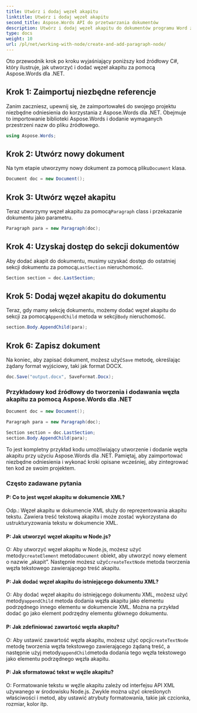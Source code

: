 ```yaml
---
title: Utwórz i dodaj węzeł akapitu
linktitle: Utwórz i dodaj węzeł akapitu
second_title: Aspose.Words API do przetwarzania dokumentów
description: Utwórz i dodaj węzeł akapitu do dokumentów programu Word za pomocą Aspose.Words dla .NET.
type: docs
weight: 10
url: /pl/net/working-with-node/create-and-add-paragraph-node/
---
```


Oto przewodnik krok po kroku wyjaśniający poniższy kod źródłowy C#, który ilustruje, jak utworzyć i dodać węzeł akapitu za pomocą Aspose.Words dla .NET.

## Krok 1: Zaimportuj niezbędne referencje
Zanim zaczniesz, upewnij się, że zaimportowałeś do swojego projektu niezbędne odniesienia do korzystania z Aspose.Words dla .NET. Obejmuje to importowanie biblioteki Aspose.Words i dodanie wymaganych przestrzeni nazw do pliku źródłowego.

```csharp
using Aspose.Words;
```

## Krok 2: Utwórz nowy dokument
 Na tym etapie utworzymy nowy dokument za pomocą pliku`Document` klasa.

```csharp
Document doc = new Document();
```

## Krok 3: Utwórz węzeł akapitu
 Teraz utworzymy węzeł akapitu za pomocą`Paragraph` class i przekazanie dokumentu jako parametru.

```csharp
Paragraph para = new Paragraph(doc);
```

## Krok 4: Uzyskaj dostęp do sekcji dokumentów
 Aby dodać akapit do dokumentu, musimy uzyskać dostęp do ostatniej sekcji dokumentu za pomocą`LastSection` nieruchomość.

```csharp
Section section = doc.LastSection;
```

## Krok 5: Dodaj węzeł akapitu do dokumentu
 Teraz, gdy mamy sekcję dokumentu, możemy dodać węzeł akapitu do sekcji za pomocą`AppendChild` metoda w sekcji`Body` nieruchomość.

```csharp
section.Body.AppendChild(para);
```

## Krok 6: Zapisz dokument
 Na koniec, aby zapisać dokument, możesz użyć`Save` metodę, określając żądany format wyjściowy, taki jak format DOCX.

```csharp
doc.Save("output.docx", SaveFormat.Docx);
```

### Przykładowy kod źródłowy do tworzenia i dodawania węzła akapitu za pomocą Aspose.Words dla .NET

```csharp
Document doc = new Document();

Paragraph para = new Paragraph(doc);

Section section = doc.LastSection;
section.Body.AppendChild(para);

```

To jest kompletny przykład kodu umożliwiający utworzenie i dodanie węzła akapitu przy użyciu Aspose.Words dla .NET. Pamiętaj, aby zaimportować niezbędne odniesienia i wykonać kroki opisane wcześniej, aby zintegrować ten kod ze swoim projektem.

### Często zadawane pytania

#### P: Co to jest węzeł akapitu w dokumencie XML?

Odp.: Węzeł akapitu w dokumencie XML służy do reprezentowania akapitu tekstu. Zawiera treść tekstową akapitu i może zostać wykorzystana do ustrukturyzowania tekstu w dokumencie XML.

#### P: Jak utworzyć węzeł akapitu w Node.js?

 O: Aby utworzyć węzeł akapitu w Node.js, możesz użyć metody`createElement` metoda`Document` obiekt, aby utworzyć nowy element o nazwie „akapit”. Następnie możesz użyć`createTextNode` metoda tworzenia węzła tekstowego zawierającego treść akapitu.

#### P: Jak dodać węzeł akapitu do istniejącego dokumentu XML?

 O: Aby dodać węzeł akapitu do istniejącego dokumentu XML, możesz użyć metody`appendChild` metoda dodania węzła akapitu jako elementu podrzędnego innego elementu w dokumencie XML. Można na przykład dodać go jako element podrzędny elementu głównego dokumentu.

#### P: Jak zdefiniować zawartość węzła akapitu?

 O: Aby ustawić zawartość węzła akapitu, możesz użyć opcji`createTextNode` metodę tworzenia węzła tekstowego zawierającego żądaną treść, a następnie użyj metody`appendChild`metoda dodania tego węzła tekstowego jako elementu podrzędnego węzła akapitu.

#### P: Jak sformatować tekst w węźle akapitu?

O: Formatowanie tekstu w węźle akapitu zależy od interfejsu API XML używanego w środowisku Node.js. Zwykle można użyć określonych właściwości i metod, aby ustawić atrybuty formatowania, takie jak czcionka, rozmiar, kolor itp.